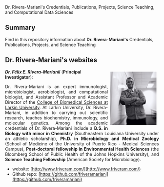Dr. Rivera-Mariani's Credentials, Publications, Projects, Science Teaching, and Computational Data Sciences

## Summary
Find in this repository information about **Dr. Rivera-Mariani's** Credentials, Publications, Projects, and Science Teaching

## Dr. Rivera-Mariani's websites

<img src="images/RiveraMariani-Photo.JPG" alt="Dr. Rivera-Mariani" align="right" style="width: 30%; height: 30%; margin:8px"> <a name="Dr. Félix E. Rivera-Mariani"></a>***Dr. Félix E. Rivera-Marianil*** (**Principal Investigator**): 
<div style="text-align:justify"><p>Dr. Rivera-Mariani is an expert immunologist, microbiologist, aerobiologist, and computational biologist, and Assistant Professor and Academic Director of the <a href="http://ularkin.org/college-of-biomedical-sciences/">College of Biomedical Sciences at Larkin University</a>. At Larkin University, Dr. Rivera-Mariani, in addition to carrying out scientific research, teaches biochemistry, immunology, and molecular genetics. Among the academic credentials of Dr. Rivera-Mariani include a <b>B.S. in Biology with minor in Chemistry</b> (Southeastern Louisiana University under an athletic scholarship), <b>Ph.D. in Microbiology and Medical Zoology</b> (School of Medicine of the University of Puerto Rico - Medical Sciences Campus), <b>Post-doctoral fellowship in Environmental Health Sciences</b> (the Bloomberg School of Public Health of the Johns Hopkins University), and <b>Science Teaching Fellowship</b> (American Society for Microbiology).</p></div> 

- website: [http://www.friveram.com/](http://www.friveram.com/)
- Github repo: [https://github.com/friveramariani](https://github.com/friveramariani)

